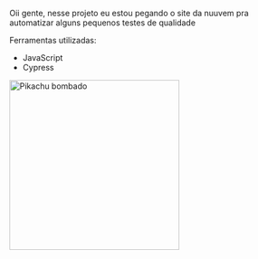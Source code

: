 Oii gente, nesse projeto eu estou pegando o site da nuuvem pra automatizar alguns pequenos testes de qualidade

Ferramentas utilizadas:

- JavaScript
- Cypress

<img src="https://i.pinimg.com/originals/ec/ea/5f/ecea5f927c0a121083b22a14e583814d.gif" alt="Pikachu bombado" width="300px" >